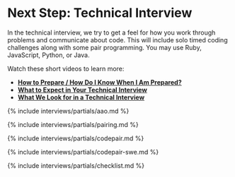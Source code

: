 # Next Step: Technical Interview

In the technical interview, we try to get a feel for how you work through problems and communicate about code. This will include solo timed coding challenges along with some pair programming. You may use Ruby, JavaScript, Python, or Java.

Watch these short videos to learn more:

* **[How to Prepare / How Do I Know When I Am Prepared?][how-to-prepare]**
* **[What to Expect in Your Technical Interview][what-to-expect]**
* **[What We Look for in a Technical Interview][what-we-look-for]**

[how-to-prepare]: https://vimeo.com/268102365
[what-we-look-for]: https://vimeo.com/268089805/2a71dddc99
[what-to-expect]: https://vimeo.com/268437818

{% include interviews/partials/aao.md %}

{% include interviews/partials/pairing.md %}

{% include interviews/partials/codepair.md %}

{% include interviews/partials/codepair-swe.md %}

{% include interviews/partials/checklist.md %}
